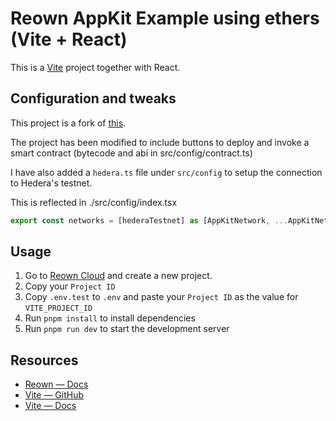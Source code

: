 # Reown AppKit Example using ethers (Vite + React)

This is a [Vite](https://vitejs.dev) project together with React.

## Configuration and tweaks

This project is a fork of [this](https://github.com/reown-com/appkit-web-examples).

The project has been modified to include buttons to deploy and invoke a smart contract (bytecode and abi in src/config/contract.ts)

I have also added a `hedera.ts` file under `src/config` to setup the connection to Hedera's testnet.

This is reflected in ./src/config/index.tsx

```javascript
export const networks = [hederaTestnet] as [AppKitNetwork, ...AppKitNetwork[]]
```

## Usage

1. Go to [Reown Cloud](https://cloud.reown.com) and create a new project.
2. Copy your `Project ID`
3. Copy `.env.test` to `.env` and paste your `Project ID` as the value for `VITE_PROJECT_ID`
4. Run `pnpm install` to install dependencies
5. Run `pnpm run dev` to start the development server

## Resources

- [Reown — Docs](https://docs.reown.com)
- [Vite — GitHub](https://github.com/vitejs/vite)
- [Vite — Docs](https://vitejs.dev/guide/)
